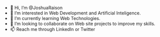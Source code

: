 - 👋 Hi, I’m @JoshuaRaison
- 👀 I’m interested in Web Development and Artificial Inteligence.
- 🌱 I’m currently learning Web Technologies.
- 💞️ I’m looking to collaborate on Web site projects to improve my skills.
- 📫 Reach me through LinkedIn or Twitter































<!---
JoshuaRaison/JoshuaRaison is a ✨ special ✨ repository because its `README.md` (this file) appears on your GitHub profile.
You can click the Preview link to take a look at your changes.
--->
